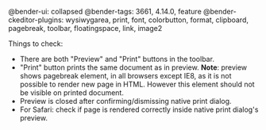 @bender-ui: collapsed
@bender-tags: 3661, 4.14.0, feature
@bender-ckeditor-plugins: wysiwygarea, print, font, colorbutton, format, clipboard, pagebreak, toolbar, floatingspace, link, image2

Things to check:

* There are both "Preview" and "Print" buttons in the toolbar.
* "Print" button prints the same document as in preview. **Note**: preview shows pagebreak element, in all browsers except IE8, as it is not possible to render new page in HTML. However this element should not be visible on printed document.
* Preview is closed after confirming/dismissing native print dialog.
* For Safari: check if page is rendered correctly inside native print dialog's preview.
